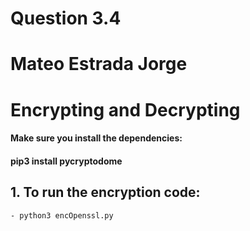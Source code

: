 # Question 3.4
# Mateo Estrada Jorge
# Encrypting and Decrypting


#### Make sure you install the dependencies:
#### pip3 install pycryptodome

## 1. To run the encryption code:
    - python3 encOpenssl.py
